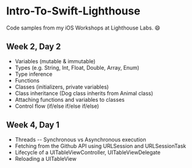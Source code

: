 # Intro-To-Swift-Lighthouse
Code samples from my iOS Workshops at Lighthouse Labs. 😄

## Week 2, Day 2
* Variables (mutable & immutable) 
* Types (e.g. String, Int, Float, Double, Array, Enum) 
* Type inference 
* Functions 
* Classes (initializers, private variables) 
* Class inheritance (Dog class inherits from Animal class) 
* Attaching functions and variables to classes 
* Control flow (if/else if/else if/else)

## Week 4, Day 1
* Threads -- Synchronous vs Asynchronous execution
* Fetching from the Github API using URLSession and URLSessionTask
* Lifecycle of a UITableViewController, UITableViewDelegate
* Reloading a UITableView
